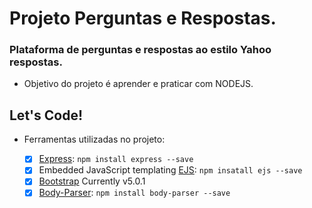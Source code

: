 # Projeto Perguntas e Respostas.

### Plataforma de perguntas e respostas ao estilo Yahoo respostas.

- Objetivo do projeto é aprender e praticar com NODEJS.


## Let's Code!

* Ferramentas utilizadas no projeto:

	- [x] [Express](https://expressjs.com/pt-br/): `npm install express --save`
	- [x] Embedded JavaScript templating [EJS](https://ejs.co/): `npm insatall ejs --save`
	- [x] [Bootstrap](https://getbootstrap.com/) Currently v5.0.1
	- [x] [Body-Parser](https://www.npmjs.com/package/body-parser): `npm install body-parser --save`